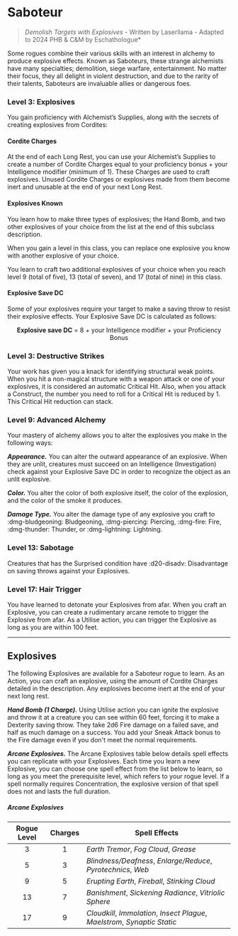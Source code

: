 # Saboteur

> *Demolish Targets with Explosives* - Written by Laserllama - Adapted to 2024 PHB & C&M by Eschathologue*

Some rogues combine their various skills with an interest in alchemy to produce explosive effects. Known as Saboteurs, these strange alchemists have many specialties; demolition, siege warfare, entertainment. No matter their focus, they all delight in violent destruction, and due to the rarity of their talents, Saboteurs are invaluable allies or dangerous foes.

### Level 3: Explosives

You gain proficiency with Alchemist’s Supplies, along with the secrets of creating explosives from Cordites:

#### Cordite Charges 

At the end of each Long Rest, you can use your Alchemist’s Supplies to create a number of Cordite Charges equal to your proficiency bonus + your Intelligence modifier (minimum of 1). These Charges are used to craft explosives. Unused Cordite Charges or explosives made from them become inert and unusable at the end of your next Long Rest.

#### Explosives Known

You learn how to make three types of explosives; the Hand Bomb, and two other explosives of your choice from the list at the end of this subclass description.

When you gain a level in this class, you can replace one explosive you know with another explosive of your choice.

You learn to craft two additional explosives of your choice when you reach level 9 (total of five), 13 (total of seven), and 17 (total of nine) in this class.

#### Explosive Save DC

Some of your explosives require your target to make a saving throw to resist their explosive effects. Your Explosive Save DC is calculated as follows:

<p style="text-align:center;">
<strong>Explosive save DC</strong> = 8 + your Intelligence modifier + your Proficiency Bonus
</p>

### Level 3: Destructive Strikes

Your work has given you a knack for identifying structural weak points. When you hit a non-magical structure with a weapon attack or one of your explosives, it is considered an automatic Critical Hit. Also, when you attack a Construct, the number you need to roll for a Critical Hit is reduced by 1. This Critical Hit reduction can stack.

### Level 9: Advanced Alchemy

Your mastery of alchemy allows you to alter the explosives you make in the following ways:

***Appearance.*** You can alter the outward appearance of an explosive. When they are unlit, creatures must succeed on an Intelligence (Investigation) check against your Explosive Save DC in order to recognize the object as an unlit explosive.

***Color.*** You alter the color of both explosive itself, the color of the explosion, and the color of the smoke it produces.

***Damage Type.*** You alter the damage type of any explosive you craft to :dmg-bludgeoning: Bludgeoning, :dmg-piercing: Piercing, :dmg-fire: Fire, :dmg-thunder: Thunder, or :dmg-lightning: Lightning.

### Level 13: Sabotage

Creatures that has the Surprised condition have :d20-disadv: Disadvantage on saving throws against your Explosives.

### Level 17: Hair Trigger

You have learned to detonate your Explosives from afar. When you craft an Explosive, you can create a rudimentary arcane remote to trigger the Explosive from afar. As a Utilise action, you can trigger the Explosive as long as you are within 100 feet.

---

## Explosives

The following Explosives are available for a Saboteur rogue to learn. As an Action, you can craft an explosive, using the amount of Cordite Charges detailed in the description. Any explosives become inert at the end of your next long rest.

***Hand Bomb (1 Charge).*** Using Utilise action you can ignite the explosive and throw it at a creature you can see within 60 feet, forcing it to make a Dexterity saving throw. They take 2d6 Fire damage on a failed save, and half as much damage on a success. You add your Sneak Attack bonus to the Fire damage even if you don't meet the normal requirements.

***Arcane Explosives.*** The Arcane Explosives table below details spell effects you can replicate with your Explosives. Each time you learn a new Explosive, you can choose one spell effect from the list below to learn, so long as you meet the prerequisite level, which refers to your rogue level. If a spell normally requires Concentration, the explosive version of that spell does not and lasts the full duration.

##### Arcane Explosives

| Rogue Level | Charges | Spell Effects |
|:-:|:-:|---|
| 3 | 1 | *Earth Tremor*, *Fog Cloud*, *Grease* |
| 5 | 3 | *Blindness/Deafness*, *Enlarge/Reduce*, *Pyrotechnics*, *Web* |
| 9 | 5 | *Erupting Earth*, *Fireball*, *Stinking Cloud* |
| 13 | 7 | *Banishment*, *Sickening Radiance*, *Vitriolic Sphere* |
| 17 | 9 | *Cloudkill*, *Immolation*, *Insect Plague*, *Maelstrom*, *Synaptic Static* |





